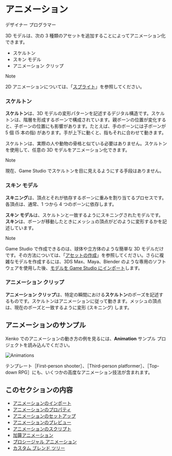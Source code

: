 # アニメーション

<span class="label label-doc-audience">デザイナー</span>
<span class="label label-doc-audience">プログラマー</span>

3D モデルは、次の 3 種類のアセットを追加することによってアニメーション化できます。

* スケルトン
* スキン モデル
* アニメーション クリップ

>[!NOTE]
>2D アニメーションについては、「[スプライト](../sprites/index.md)」を参照してください。

### スケルトン

**スケルトン**は、3D モデルの変形パターンを記述するデジタル構造です。スケルトンは、階層を形成するボーンで構成されています。親ボーンの位置が変化すると、子ボーンの位置にも影響があります。たとえば、手のボーンには子ボーンが 5 個 (5 本の指) があります。手が上下に動くと、指もそれに合わせて動きます。

スケルトンは、実際の人や動物の骨格と似ている必要はありません。スケルトンを使用して、任意の 3D モデルをアニメーション化できます。

>[!NOTE]
>現在、Game Studio でスケルトンを目に見えるようにする手段はありません。

### スキン モデル

**スキニング**は、頂点とそれが依存するボーンに重みを割り当てるプロセスです。各頂点は、通常、1 つから 4 つのボーンに依存します。

**スキン モデル**は、スケルトンと一致するようにスキニングされたモデルです。**スキン**は、ボーンが移動したときにメッシュの頂点がどのように変形するかを記述しています。

>[!NOTE]
>Game Studio で作成できるのは、球体や立方体のような簡単な 3D モデルだけです。その方法については、「[アセットの作成](../game-studio/create-assets.md)」を参照してください。さらに複雑なモデルを作成するには、3DS Max、Maya、Blender のような専用のソフトウェアを使用した後、[モデルを Game Studio にインポート](import-animations.md)します。

### アニメーション クリップ

**アニメーション クリップ**は、特定の瞬間における**スケルトン**のポーズを記述するものです。スケルトンはアニメーションに従って動きます。メッシュの頂点は、現在のポーズと一致するように変形 (スキニング) します。

## アニメーションのサンプル

Xenko でのアニメーションの動き方の例を見るには、**Animation** サンプル プロジェクトを読み込んでください。

![Animations](media/animations-index1.png)

テンプレート［First-person shooter］、［Third-person platformer］、［Top-down RPG］にも、いくつかの高度なアニメーション技法が含まれます。

## このセクションの内容

* [アニメーションのインポート](import-animations.md)
* [アニメーションのプロパティ](animation-properties.md)
* [アニメーションのセットアップ](set-up-animations.md)
* [アニメーションのプレビュー](preview-animations.md)
* [アニメーションのスクリプト](animation-scripts.md)
* [加算アニメーション](additive-animation.md)
* [プロシージャル アニメーション](procedural-animation.md)
* [カスタム ブレンド ツリー](custom-blend-trees.md)
